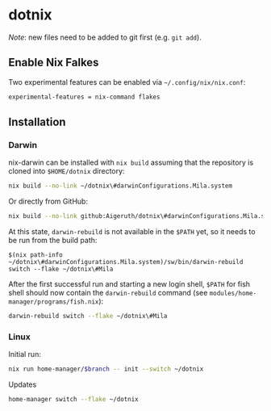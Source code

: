 # dotnix

_Note_: new files need to be added to git first (e.g. `git add`).

## Enable Nix Falkes

Two experimental features can be enabled via `~/.config/nix/nix.conf`:

```sh
experimental-features = nix-command flakes
```

## Installation

### Darwin

nix-darwin can be installed with `nix build` assuming that the
repository is cloned into `$HOME/dotnix` directory:

```sh
nix build --no-link ~/dotnix\#darwinConfigurations.Mila.system
```

Or directly from GitHub:

```sh
nix build --no-link github:Aigeruth/dotnix\#darwinConfigurations.Mila.system
```

At this state, `darwin-rebuild` is not available in the `$PATH` yet, so
it needs to be run from the build path:

```
$(nix path-info ~/dotnix\#darwinConfigurations.Mila.system)/sw/bin/darwin-rebuild switch --flake ~/dotnix\#Mila
```

After the first successful run and starting a new login shell, `$PATH`
for fish shell should now contain the `darwin-rebuild` command
(see `modules/home-manager/programs/fish.nix`):

```sh
darwin-rebuild switch --flake ~/dotnix\#Mila
```

### Linux

Initial run:

```sh
nix run home-manager/$branch -- init --switch ~/dotnix
```

Updates

```sh
home-manager switch --flake ~/dotnix
```
